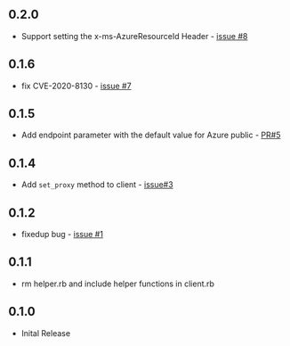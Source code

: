 ## 0.2.0
* Support setting the x-ms-AzureResourceId Header - [issue #8](https://github.com/yokawasa/azure-log-analytics-data-collector/issues/8)

## 0.1.6
* fix CVE-2020-8130 - [issue #7](https://github.com/yokawasa/azure-log-analytics-data-collector/issues/7)

## 0.1.5
* Add endpoint parameter with the default value for Azure public - [PR#5](https://github.com/yokawasa/azure-log-analytics-data-collector/pull/5)

## 0.1.4
* Add `set_proxy` method to client - [issue#3](https://github.com/yokawasa/azure-log-analytics-data-collector/issues/3)

## 0.1.2
* fixedup bug - [issue #1](https://github.com/yokawasa/azure-log-analytics-data-collector/issues/1)

## 0.1.1

* rm helper.rb and include helper functions in client.rb

## 0.1.0

* Inital Release
